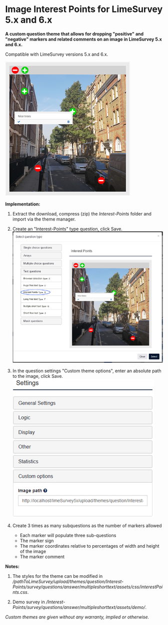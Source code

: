 # Image Interest Points for LimeSurvey 5.x and 6.x
**A custom question theme that allows for dropping "positive" and "negative" markers and related comments on an image in LimeSurvey 5.x and 6.x.**

Compatible with LimeSurvey versions 5.x and 6.x.

![Image Interest Points](/Interest-Points/survey/questions/answer/multipleshorttext/assets/images/interest_points_2.png)

**Implementation:**

1) Extract the download, compress (zip) the *Interest-Points* folder and import via the theme manager.

2) Create an "Interest-Points" type question, click Save.  
![Image Select Interest-Points](/Interest-Points/survey/questions/answer/multipleshorttext/assets/images/interest_points_3.png)

3) In the question settings "Custom theme options", enter an absolute path to the image, click Save.  
![Image Enter path to image](/Interest-Points/survey/questions/answer/multipleshorttext/assets/images/interest_points_4.png)

4) Create 3 times as many subquestions as the number of markers allowed
    - Each marker will populate three sub-questions
    - The marker sign
    - The marker coordinates relative to percentages of width and height of the image
    - The marker comment

**Notes:**

1) The styles for the theme can be modified in */pathToLimeSurvey/upload/themes/question/Interest-Points/survey/questions/answer/multipleshorttext/assets/css/interestPoints.css*.

2) Demo survey in */Interest-Points/survey/questions/answer/multipleshorttext/assets/demo/*.
    
    
*Custom themes are given without any warranty, implied or otherwise.*
